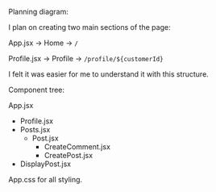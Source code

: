 Planning diagram: 

I plan on creating two main sections of the page: 

App.jsx -> Home -> `/`

Profile.jsx -> Profile -> `/profile/${customerId}`

I felt it was easier for me to understand it with this structure. 

Component tree: 

App.jsx
 - Profile.jsx
 - Posts.jsx
   - Post.jsx
     - CreateComment.jsx
     - CreatePost.jsx
 - DisplayPost.jsx
 
App.css for all styling.